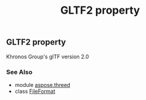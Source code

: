 ﻿---
title: GLTF2 property
second_title: Aspose.3D for Python via .NET API References
description: 
type: docs
weight: 290
url: /python-net/aspose.threed/fileformat/gltf2/
is_root: false
---

## GLTF2 property


Khronos Group's glTF version 2.0

### See Also
* module [aspose.threed](../../)
* class [FileFormat](/3d/python-net/aspose.threed/fileformat)
